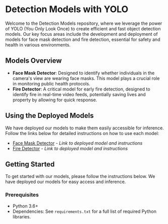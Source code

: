 # Detection Models with YOLO

Welcome to the Detection Models repository, where we leverage the power of YOLO (You Only Look Once) to create efficient and fast object detection models. Our key focus areas include the development and deployment of models for face mask detection and fire detection, essential for safety and health in various environments.

## Models Overview

- **Face Mask Detector**: Designed to identify whether individuals in the camera's view are wearing face masks. This model plays a crucial role in monitoring public health protocols.
- **Fire Detector**: A critical model for early fire detection, designed to identify fire in real-time video feeds, potentially saving lives and property by allowing for quick response.

## Using the Deployed Models

We have deployed our models to make them easily accessible for inference. Follow the links below for detailed instructions on how to use each model:

- [Face Mask Detector](https://universe.roboflow.com/wce-cmtzh/face_mask_detector-fhj36/model/3) - _Link to deployed model and instructions_
- [Fire Detector](#) - _Link to deployed model and instructions_

## Getting Started

To get started with our models, please follow the instructions below. We have deployed our models for easy access and inference.

### Prerequisites

- Python 3.6+
- Dependencies: See `requirements.txt` for a full list of required Python libraries.
